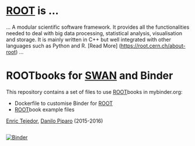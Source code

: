 # [ROOT](http://root.cern.ch) is ...
... A modular scientific software framework. It provides all the functionalities needed to deal with big data processing, statistical analysis, visualisation and storage. It is mainly written in C++ but well integrated with other languages such as Python and R. [Read More] (https://root.cern.ch/about-root) ...

# ROOTbooks for [SWAN](https://swan.web.cern.ch) and Binder
This repository contains a set of files to use [ROOT](http://root.cern.ch)books in mybinder.org:
* Dockerfile to customise Binder for [ROOT](http://root.cern.ch)
* [ROOT](http://root.cern.ch)book example files

[Enric Tejedor](https://github.com/etejedor), [Danilo Piparo](https://github.com/dpiparo) (2015-2016)

<a href="https://swan002.cern.ch/?projurl=https://github.com/dpiparo/rootbinder.git" target="_blank"><img alt="" src="http://swanserver.web.cern.ch/swanserver/images/badge_swan_white_150.png" />

[![Binder](http://mybinder.org/badge.svg)](http://mybinder.org/repo/cernphsft/rootbinder) 
